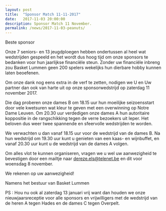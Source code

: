 ```yaml
---
layout: post
title:  "Sponsor Match 11-11-2017"
date:   2017-11-03 20:00:00
description: Sponsor Match 11 November.
permalink: /news/2017-11-03-peanuts/
---
```


Beste sponsor


Onze 7 seniors- en 13 jeugdploegen hebben ondertussen al heel wat wedstrijden gespeeld en het wordt dus hoog tijd om onze sponsors te bedanken voor hun jaarlijkse financiële steun. Zonder uw financiële inbreng zou Basket Lummen geen 200 spelers wekelijks hun dierbare hobby kunnen laten beoefenen. 

Om onze dank nog eens extra in de verf te zetten, nodigen we U en Uw partner dan ook van harte uit op onze sponsorwedstrijd op zaterdag 11 november 2017. 

Die dag proberen onze dames B om 18.15 uur hun moeilijke seizoensstart door vele kwetsuren wat kleur te geven met een overwinning op Notre Dame Leuven. Om 20.30 uur verdedigen onze dames A hun autoritaire koppositie in de rangschikking tegen de verre bezoekers uit Ieper.
Het beloven dus weer twee spannende en sfeervolle wedstrijden te worden. 

We verwachten u dan vanaf 18.15 uur voor de wedstrijd van de dames B. 
Na hun wedstrijd om 19.30 uur kunt u genieten van een kaas- en wijnbuffet, en vanaf 20.30 uur kunt u de wedstrijd van de dames A volgen. 

Om alles vlot te kunnen organiseren, vragen we u wel uw aanwezigheid te bevestigen door een mailtje naar [dereze.els@telenet.be](mailto:dereze.els@telenet.be) en dit voor woensdag 8 november. 


We rekenen op uw aanwezigheid!  


Namens het bestuur van Basket Lummen


PS : Hou nu ook al zaterdag 13 januari vrij want dan houden we onze nieuwjaarsreceptie voor alle sponsors en vrijwilligers met de wedstrijd van de heren A tegen Hades en de dames C tegen Overpelt.
